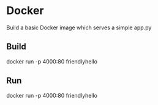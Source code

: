 # Docker

Build a basic Docker image which serves a simple app.py

## Build 

docker run -p 4000:80 friendlyhello 
 
## Run 

docker run -p 4000:80 friendlyhello 
 
